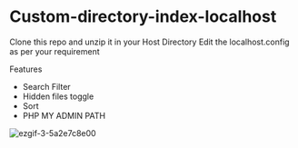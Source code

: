 # Custom-directory-index-localhost

Clone this repo and unzip it in your Host Directory
Edit the localhost.config as per your requirement


Features 
 - Search Filter 
 - Hidden files toggle  
 - Sort
 - PHP MY ADMIN PATH

![ezgif-3-5a2e7c8e00](https://user-images.githubusercontent.com/83803180/169139352-affc523d-6eec-43da-99ed-4407d9355d96.gif)
